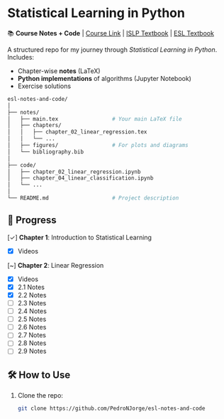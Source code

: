 # Statistical Learning in Python  

📚 **Course Notes + Code** | [Course Link](https://www.edx.org/learn/python/stanford-university-statistical-learning-with-python) | [ISLP Textbook](https://www.statlearning.com/) | [ESL Textbook](https://hastie.su.domains/ElemStatLearn/)

A structured repo for my journey through *Statistical Learning in Python*. Includes:  
- Chapter-wise **notes** (LaTeX)  
- **Python implementations** of algorithms (Jupyter Notebook)
- Exercise solutions

```bash
esl-notes-and-code/
│
├── notes/
│   ├── main.tex                 # Your main LaTeX file
│   ├── chapters/
│   │   ├── chapter_02_linear_regression.tex
│   │   └── ...
│   ├── figures/                 # For plots and diagrams
│   └── bibliography.bib
│
├── code/
│   ├── chapter_02_linear_regression.ipynb
│   ├── chapter_04_linear_classification.ipynb
│   └── ...
│
└── README.md                    # Project description
```

## 📌 Progress  
[✓] **Chapter 1**: Introduction to Statistical Learning  
- [x] Videos

[~] **Chapter 2**: Linear Regression
- [X] Videos
- [X] 2.1 Notes
- [X] 2.2 Notes
- [ ] 2.3 Notes
- [ ] 2.4 Notes
- [ ] 2.5 Notes
- [ ] 2.6 Notes
- [ ] 2.7 Notes
- [ ] 2.8 Notes
- [ ] 2.9 Notes

## 🛠 How to Use  
1. Clone the repo:  
   ```bash  
   git clone https://github.com/PedroNJorge/esl-notes-and-code
   ```
